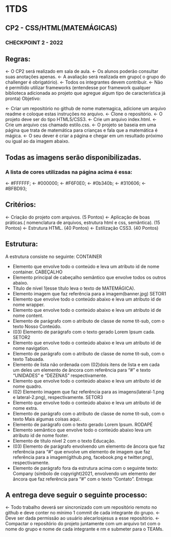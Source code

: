 # 1TDS
## CP2 - CSS/HTML(MATEMÁGICAS)
### CHECKPOINT 2 - 2022

## Regras:
<-	O CP2 será realizado em sala de aula.
<-	Os alunos poderão consultar suas anotações apenas.
<-	A avaliação será realizada em grupo( o grupo do challenger é obrigatório).
<-	Todos os integrantes devem contribuir.
<-	Não é permitido utilizar frameworks (entendesse por framework qualquer biblioteca adicionada ao projeto que agregue algum tipo de característica já pronta)
Objetivo:

<-	Criar um repositório no github de nome matemagica, adicione um arquivo readme e coloque estas instruções no arquivo.
<-	Clone o repositório.
<-	O projeto deve ser do tipo HTML5/CSS3.
<-	Crie um arquivo index.html.
<-	Crie um arquivo css chamado estilo.css.
<-	O projeto se baseia em uma página que trata de matemática para crianças e fala que a matemática é mágica.
<-	O seu dever é criar a página e chegar em um resultado próximo ou igual ao da imagem abaixo.

 
## Todas as imagens serão disponibilizadas.
### A lista de cores utilizadas na página acima é essa:
<-	#FFFFFF;
<-	#000000;
<-	#F6F0E0;
<-	#0b340b;
<-	#310606;
<-	#BFBD93;

## Critérios:

<-	Criação do projeto com arquivos. (5 Pontos)
<-	Aplicação de boas práticas.( nomenclatura de arquivos, estrutura html e css, semântica). (15 Pontos)
<-	Estrutura HTML. (40 Pontos)
<-	Estilização CSS3. (40 Pontos)

## Estrutura:
A estrutura consiste no seguinte:
CONTAINER
- Elemento que envolve todo o conteúdo e leva um atributo id de nome container.
CABEÇALHO
- Elemento principal de cabeçalho semântico que envolve todos os outros abaixo.
- Título de nível 1(esse título leva o texto de MATEMÁGICA).
- Elemento imagem que faz referência para a imagem(banner.jpg)
SETOR1
- Elemento que envolve todo o conteúdo abaixo e leva um atributo id de nome wrapper.
- Elemento que envolve todo o conteúdo abaixo e leva um atributo id de nome content.
- Elemento de parágrafo com o atributo de classe de nome tit-sub, com o texto Nosso Conteúdo.
- (03) Elemento de parágrafo com o texto gerado Lorem Ipsum cada.
SETOR2
- Elemento que envolve todo o conteúdo abaixo e leva um atributo id de nome navigation.
- Elemento de parágrafo com o atributo de classe de nome tit-sub, com o texto Tabuada.
- Elemento de lista não ordenada com (02)dois itens de lista e em cada um deles um elemento de âncora com referência para “#” e texto “UNIDADES” e “DEZENAS” respectivamente.
- Elemento que envolve todo o conteúdo abaixo e leva um atributo id de nome quadro.
- (02) Elemento imagem que faz referência para as imagens(lateral-1.png e lateral-2.png), respectivamente.
SETOR3
- Elemento que envolve todo o conteúdo abaixo e leva um atributo id de nome extra.
- Elemento de parágrafo com o atributo de classe de nome tit-sub, com o texto Mais algumas coisas aqui:.
- Elemento de parágrafo com o texto gerado Lorem Ipsum.
RODAPÉ
- Elemento semântico que envolve todo o conteúdo abaixo leva um atributo id de nome footer.
- Elemento de título nível 2 com o texto Educação.
- (03) Elemento de parágrafo envolvendo um elemento de âncora que faz referência para “#” que envolve um elemento de imagem que faz referência para a imagem(github.png, facebook.png e twitter.png), respectivamente.
- Elemento de parágrafo fora da estrutura acima com o seguinte texto: Company (símbolo de copyright)2021, envolvendo um elemento der âncora que faz referência para “#” com o texto “Contato”.
Entrega:
## A entrega deve seguir o seguinte processo:
<-	Todo trabalho deverá ser sincronizado com um repositório remoto no github e deve conter no mínimo 1 commit de cada integrante do grupo.
<-	Deve ser dada permissão ao usuário alecarlosjesus a esse repositório.
<-	Compactar o repositório do projeto juntamente com um arquivo txt com o nome do grupo e nome de cada integrante e rm e submeter para o TEAMs.
